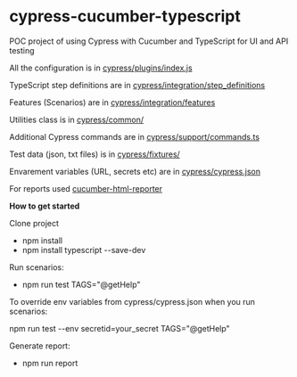 # cypress-cucumber-typescript
POC project of using Cypress with Cucumber and TypeScript for UI and API testing

All the configuration is in [cypress/plugins/index.js](cypress/plugins/index.js)

TypeScript step definitions are in [cypress/integration/step_definitions](cypress/integration/step_definitions)

Features (Scenarios) are in [cypress/integration/features](cypress/integration/features)

Utilities class is in [cypress/common/](cypress/common)

Additional Cypress commands are in [cypress/support/commands.ts](cypress/support)

Test data (json, txt files) is in [cypress/fixtures/](cypress/fixtures) 

Envarement variables (URL, secrets etc) are in [cypress/cypress.json](cypress/cypress.json) 

For reports used [cucumber-html-reporter](https://www.npmjs.com/package/cucumber-html-reporter)

**How to get started**

Clone project
- npm install 
- npm install typescript --save-dev

Run scenarios: 
 - npm run test TAGS="@getHelp" 

To override env variables from cypress/cypress.json when you run scenarios: 

npm run test --env secretid=your_secret TAGS="@getHelp"

Generate report:
- npm run report 




